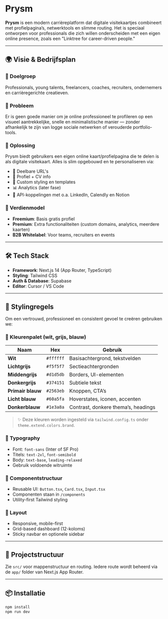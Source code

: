 # Prysm

**Prysm** is een modern carrièreplatform dat digitale visitekaartjes combineert met profielpagina’s, netwerktools en slimme routing. Het is speciaal ontworpen voor professionals die zich willen onderscheiden met een eigen online presence, zoals een "Linktree for career-driven people."

---

## 🌍 Visie & Bedrijfsplan

### 🔹 Doelgroep
Professionals, young talents, freelancers, coaches, recruiters, ondernemers en carrièregerichte creatieven.

### 🔹 Probleem
Er is geen goede manier om je online professioneel te profileren op een visueel aantrekkelijke, snelle en minimalistische manier — zonder afhankelijk te zijn van logge sociale netwerken of verouderde portfolio-tools.

### 🔹 Oplossing
Prysm biedt gebruikers een eigen online kaart/profielpagina die te delen is als digitale visitekaart. Alles is slim opgebouwd en te personaliseren via:
- 🔗 Deelbare URL's
- 📇 Profiel + CV info
- 🎨 Custom styling en templates
- 📊 Analytics (later fase)
- 🧩 API-koppelingen met o.a. LinkedIn, Calendly en Notion

### 🔹 Verdienmodel
- **Freemium**: Basis gratis profiel
- **Premium**: Extra functionaliteiten (custom domains, analytics, meerdere kaarten)
- **B2B Whitelabel**: Voor teams, recruiters en events

---

## 🛠 Tech Stack

- **Framework**: Next.js 14 (App Router, TypeScript)
- **Styling**: Tailwind CSS
- **Auth & Database**: Supabase
- **Editor**: Cursor / VS Code

---

## 🎨 Stylingregels

Om een vertrouwd, professioneel en consistent gevoel te creëren gebruiken we:

### 🔸 Kleurenpalet (wit, grijs, blauw)
| Naam              | Hex       | Gebruik                                 |
|-------------------|-----------|-----------------------------------------|
| **Wit**           | `#ffffff` | Basisachtergrond, tekstvelden           |
| **Lichtgrijs**    | `#f5f5f7` | Sectieachtergronden                     |
| **Middengrijs**   | `#d1d5db` | Borders, UI-elementen                   |
| **Donkergrijs**   | `#374151` | Subtiele tekst                          |
| **Primair blauw** | `#2563eb` | Knoppen, CTA’s                          |
| **Licht blauw**   | `#60a5fa` | Hoverstates, iconen, accenten           |
| **Donkerblauw**   | `#1e3a8a` | Contrast, donkere thema’s, headings     |

> ✨ Deze kleuren worden ingesteld via `tailwind.config.ts` onder `theme.extend.colors.brand`.

### 🔸 Typography
- Font: `font-sans` (Inter of SF Pro)
- Titels: `text-2xl`, `font-semibold`
- Body: `text-base`, `leading-relaxed`
- Gebruik voldoende witruimte

### 🔸 Componentstructuur
- Reusable UI: `Button.tsx`, `Card.tsx`, `Input.tsx`
- Componenten staan in `/components`
- Utility-first Tailwind styling

### 🔸 Layout
- Responsive, mobile-first
- Grid-based dashboard (12-koloms)
- Sticky navbar en optionele sidebar

---

## 🧠 Projectstructuur

Zie `src/` voor mappenstructuur en routing. Iedere route wordt beheerd via de `app/` folder van Next.js App Router.

---

## 📦 Installatie

```bash
npm install
npm run dev
